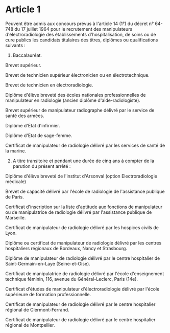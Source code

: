 # Article 1

Peuvent être admis aux concours prévus à l'article 14 (1°) du décret n° 64-748 du 17 juillet 1964 pour le recrutement des manipulateurs d'électroradiologie des établissements d'hospitalisation, de soins ou de cure publics les candidats titulaires des titres, diplômes ou qualifications suivants :

1) Baccalauréat.

Brevet supérieur.

Brevet de technicien supérieur électronicien ou en électrotechnique.

Brevet de technicien en électroradiologie.

Diplôme d'élève breveté des écoles nationales professionnelles de manipulateur en radiologie (ancien diplôme d'aide-radiologiste).

Brevet supérieur de manipulateur radiographe délivré par le service de santé des armées.

Diplôme d'Etat d'infirmier.

Diplôme d'Etat de sage-femme.

Certificat de manipulateur de radiologie délivré par les services de santé de la marine.

2) A titre transitoire et pendant une durée de cinq ans à compter de la parution du présent arrêté :

Diplôme d'élève breveté de l'institut d'Arsonval (option Electroradiologie médicale)

Brevet de capacité délivré par l'école de radiologie de l'assistance publique de Paris.

Certificat d'inscription sur la liste d'aptitude aux fonctions de manipulateur ou de manipulatrice de radiologie délivré par l'assistance publique de Marseille.

Certificat de manipulateur de radiologie délivré par les hospices civils de Lyon.

Diplôme ou certificat de manipulateur de radiologie délivré par les centres hospitaliers régionaux de Bordeaux, Nancy et Strasbourg.

Diplôme de manipulateur de radiologie délivré par le centre hospitalier de Saint-Germain-en-Laye (Seine-et-Oise).

Certificat de manipulatrice de radiologie délivré par l'école d'enseignement technique féminin, 116, avenue du Général-Leclerc, Paris (14e).

Certificat d'études de manipulateur d'électroradiologie délivré par l'école supérieure de formation professionnelle.

Certificat de manipulateur de radiologie délivré par le centre hospitalier régional de Clermont-Ferrand.

Certificat de manipulateur de radiologie délivré par le centre hospitalier régional de Montpellier.
